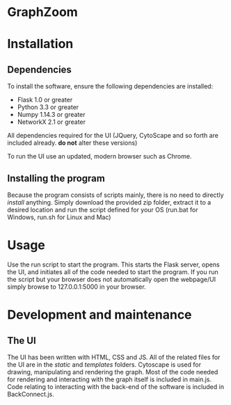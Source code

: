 # GraphZoom

# Installation
<h2>Dependencies</h2>
To install the software, ensure the following dependencies are installed:

- Flask 1.0 or greater
- Python 3.3 or greater
- Numpy 1.14.3 or greater
- NetworkX 2.1 or greater

All dependencies required for the UI (JQuery, CytoScape and so forth are included already. <b>do not</b> alter these versions)

To run the UI use an updated, modern browser such as Chrome. 

<h2>Installing the program</h2>
Because the program consists of scripts mainly, there is no need to directly <i>install</i> anything. Simply download the provided zip folder, extract it to a desired location and run the script defined for your OS (run.bat for Windows, run.sh for Linux and Mac)

# Usage
Use the run script to start the program. This starts the Flask server, opens the UI, and initiates all of the code needed to start the program.
If you run the script but your browser does not automatically open the webpage/UI simply browse to 127.0.0.1:5000 in your browser. 
# Development and maintenance

<h2>The UI</h2>
The UI has been written with HTML, CSS and JS. All of the related files for the UI are in the <i>static</i> and <i>templates</i> folders. 
Cytoscape is used for drawing, manipulating and rendering the graph. Most of the code needed for rendering and interacting with the graph itself is included in main.js.
Code relating to interacting with the back-end of the software is included in BackConnect.js.
